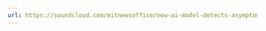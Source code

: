 ```yaml
---
url: https://soundcloud.com/mitnewsoffice/new-ai-model-detects-asymptomatic-covid-19-infections/s-AYB8DA1YwW9
---
```


